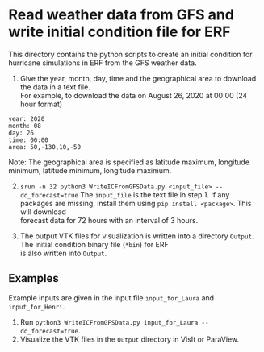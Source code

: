# Read weather data from GFS and write initial condition file for ERF

This directory contains the python scripts to create an initial condition for hurricane simulations in ERF from the GFS weather data.

1. Give the year, month, day, time and the geographical area to download the data in a text file.  
For example, to download the data on August 26, 2020 at 00:00 (24 hour format)
```
year: 2020
month: 08
day: 26
time: 00:00
area: 50,-130,10,-50
```
Note: The geographical area is specified as latitude maximum, longitude minimum, latitude minimum, longitude maximum.

2. `srun -n 32 python3 WriteICFromGFSData.py <input_file> --do_forecast=true`
The `input_file` is the text file in step 1. If any packages are missing, install them using `pip install <package>`. This will download   
forecast data for 72 hours with an interval of 3 hours.

3. The output VTK files for visualization is written into a directory `Output`. The initial condition binary file (`*bin`) for ERF   
is also written into `Output`.

## Examples

Example inputs are given in the input file `input_for_Laura` and `input_for_Henri`. 

1. Run `python3 WriteICFromGFSData.py input_for_Laura --do_forecast=true`.  
2. Visualize the VTK files in the `Output` directory in VisIt or ParaView.

